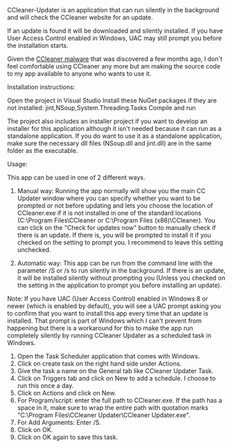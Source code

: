 CCleaner-Updater is an application that can run silently in the background and will check the CCleaner website for an update.

If an update is found it will be downloaded and silently installed. If you have User Access Control enabled in Windows, UAC may still prompt you before the installation starts.

Given the [CCleaner malware](https://www.pcworld.com/article/3225407/security/ccleaner-downloads-infected-malware.html) that was discovered a few months ago, I don't feel comfortable using CCleaner any more but am making the source code to my app available to anyone who wants to use it.

Installation instructions:

Open the project in Visual Studio
Install these NuGet packages if they are not installed: jint,NSoup,System.Threading.Tasks
Compile and run

The project also includes an installer project if you want to develop an installer for this application although it isn't needed because it can run as a standalone application. If you do want to use it as a standalone application, make sure the necessary dll files (NSoup.dll and jint.dll) are in the same folder as the executable.

Usage:

This app can be used in one of 2 different ways.

1. Manual way: Running the app normally will show you the main CC Updater window where you can specify whether you want to be prompted or not before updating and lets you choose the location of CCleaner.exe if it is not installed in one of the standard locations (C:\Program Files\CCleaner or C:\Program Files (x86)\CCleaner). You can click on the "Check for updates now" button to manually check if there is an update. If there is, you will be prompted to install it if you checked on the setting to prompt you. I recommend to leave this setting unchecked.

2. Automatic way: This app can be run from the command line with the parameter /S or /s to run silently in the background. If there is an update, it will be installed silently without prompting you (Unless you checked on the setting in the application to prompt you before installing an update).

Note: If you have UAC (User Access Control) enabled in Windows 8 or newer (which is enabled by default), you will see a UAC prompt asking you to confirm that you want to install this app every time that an update is installed. That prompt is part of Windows which I can't prevent from happening but there is a workaround for this to make the app run completely silently by running CCleaner Updater as a scheduled task in Windows.

1. Open the Task Scheduler application that comes with Windows.
2. Click on create task on the right hand side under Actions.
3. Give the task a name on the General tab like CCleaner Updater Task.
4. Click on Triggers tab and click on New to add a schedule. I choose to run this once a day.
5. Click on Actions and click on New.
6. For Program/script: enter the full path to CCleaner.exe. If the path has a space in it, make sure to wrap the entire path with quotation marks "C:\Program Files\CCleaner Updater\CCleaner Updater.exe".
7. For Add Arguments: Enter /S.
8. Click on OK.
9. Click on OK again to save this task.
